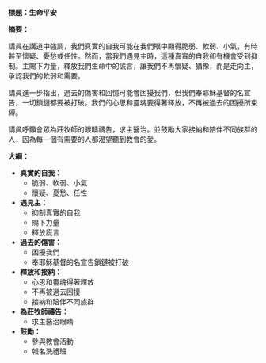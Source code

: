**標題：生命平安**

**摘要：**

講員在講道中強調，我們真實的自我可能在我們眼中顯得脆弱、軟弱、小氣，有時甚至懷疑、憂愁或任性。然而，當我們遇見主時，這種真實的自我卻有機會受到抑制。主賜下力量，釋放我們生命中的謊言，讓我們不再懷疑、猶豫，而是走向主，承認我們的軟弱和需要。

講員進一步指出，過去的傷害和回憶可能會困擾我們，但我們奉耶穌基督的名宣告，一切鎖鏈都要被打破。我們的心思和靈魂要得著釋放，不再被過去的困擾所束縛。

講員呼籲會眾為莊牧師的眼睛禱告，求主醫治。並鼓勵大家接納和陪伴不同族群的人，因為每一個有需要的人都渴望聽到教會的愛。

**大綱：**

* **真實的自我：**
    * 脆弱、軟弱、小氣
    * 懷疑、憂愁、任性
* **遇見主：**
    * 抑制真實的自我
    * 賜下力量
    * 釋放謊言
* **過去的傷害：**
    * 困擾我們
    * 奉耶穌基督的名宣告鎖鏈被打破
* **釋放和接納：**
    * 心思和靈魂得著釋放
    * 不再被過去困擾
    * 接納和陪伴不同族群
* **為莊牧師禱告：**
    * 求主醫治眼睛
* **鼓勵：**
    * 參與教會活動
    * 報名洗禮班